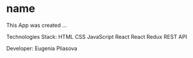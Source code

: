# name

This App was created ...

Technologies Stack:
HTML
CSS
JavaScript
React
React Redux
REST API

Developer: Eugenia Pliasova
